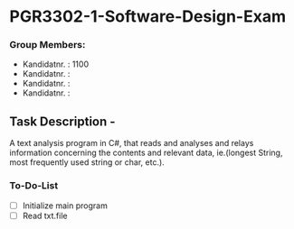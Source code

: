 # PGR3302-1-Software-Design-Exam

### Group Members: 

* Kandidatnr. : 1100
* Kandidatnr. : 
* Kandidatnr. : 
* Kandidatnr. : 


## Task Description - 

A text analysis program in C#, that reads and analyses 
and relays information concerning the contents and relevant 
data, ie.(longest String, most frequently used string or char,
etc.). 

### To-Do-List

- [ ] Initialize main program
- [ ] Read txt.file
